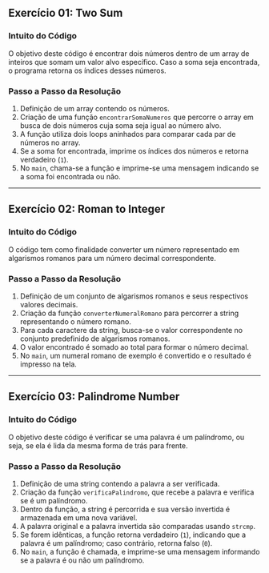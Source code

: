 ## Exercício 01: Two Sum

### Intuito do Código
O objetivo deste código é encontrar dois números dentro de um array de inteiros que somam um valor alvo específico. Caso a soma seja encontrada, o programa retorna os índices desses números.

### Passo a Passo da Resolução
1. Definição de um array contendo os números.
2. Criação de uma função `encontrarSomaNumeros` que percorre o array em busca de dois números cuja soma seja igual ao número alvo.
3. A função utiliza dois loops aninhados para comparar cada par de números no array.
4. Se a soma for encontrada, imprime os índices dos números e retorna verdadeiro (`1`).
5. No `main`, chama-se a função e imprime-se uma mensagem indicando se a soma foi encontrada ou não.

---

## Exercício 02: Roman to Integer

### Intuito do Código
O código tem como finalidade converter um número representado em algarismos romanos para um número decimal correspondente.

### Passo a Passo da Resolução
1. Definição de um conjunto de algarismos romanos e seus respectivos valores decimais.
2. Criação da função `converterNumeralRomano` para percorrer a string representando o número romano.
3. Para cada caractere da string, busca-se o valor correspondente no conjunto predefinido de algarismos romanos.
4. O valor encontrado é somado ao total para formar o número decimal.
5. No `main`, um numeral romano de exemplo é convertido e o resultado é impresso na tela.

---

## Exercício 03: Palindrome Number

### Intuito do Código
O objetivo deste código é verificar se uma palavra é um palíndromo, ou seja, se ela é lida da mesma forma de trás para frente.

### Passo a Passo da Resolução
1. Definição de uma string contendo a palavra a ser verificada.
2. Criação da função `verificaPalindromo`, que recebe a palavra e verifica se é um palíndromo.
3. Dentro da função, a string é percorrida e sua versão invertida é armazenada em uma nova variável.
4. A palavra original e a palavra invertida são comparadas usando `strcmp`.
5. Se forem idênticas, a função retorna verdadeiro (`1`), indicando que a palavra é um palíndromo; caso contrário, retorna falso (`0`).
6. No `main`, a função é chamada, e imprime-se uma mensagem informando se a palavra é ou não um palíndromo.